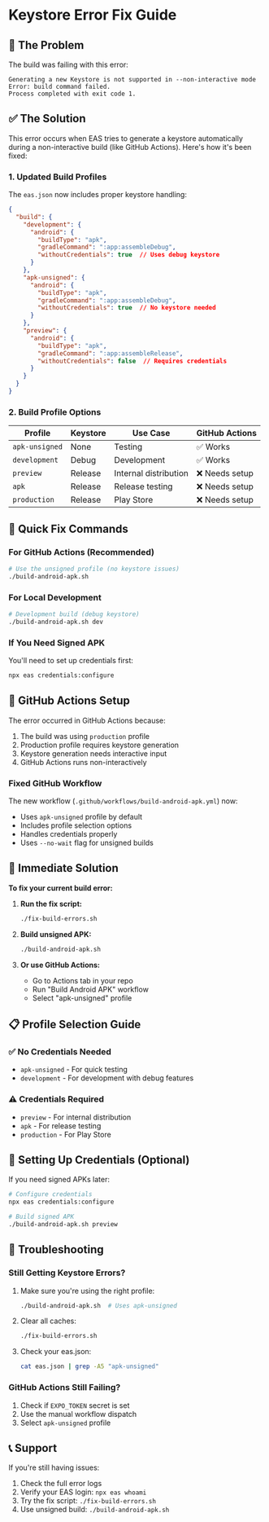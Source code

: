 # Keystore Error Fix Guide

## 🚨 The Problem

The build was failing with this error:
```
Generating a new Keystore is not supported in --non-interactive mode
Error: build command failed.
Process completed with exit code 1.
```

## ✅ The Solution

This error occurs when EAS tries to generate a keystore automatically during a non-interactive build (like GitHub Actions). Here's how it's been fixed:

### 1. Updated Build Profiles

The `eas.json` now includes proper keystore handling:

```json
{
  "build": {
    "development": {
      "android": {
        "buildType": "apk",
        "gradleCommand": ":app:assembleDebug",
        "withoutCredentials": true  // Uses debug keystore
      }
    },
    "apk-unsigned": {
      "android": {
        "buildType": "apk", 
        "gradleCommand": ":app:assembleDebug",
        "withoutCredentials": true  // No keystore needed
      }
    },
    "preview": {
      "android": {
        "buildType": "apk",
        "gradleCommand": ":app:assembleRelease",
        "withoutCredentials": false  // Requires credentials
      }
    }
  }
}
```

### 2. Build Profile Options

| Profile | Keystore | Use Case | GitHub Actions |
|---------|----------|----------|----------------|
| `apk-unsigned` | None | Testing | ✅ Works |
| `development` | Debug | Development | ✅ Works |
| `preview` | Release | Internal distribution | ❌ Needs setup |
| `apk` | Release | Release testing | ❌ Needs setup |
| `production` | Release | Play Store | ❌ Needs setup |

## 🚀 Quick Fix Commands

### For GitHub Actions (Recommended)
```bash
# Use the unsigned profile (no keystore issues)
./build-android-apk.sh
```

### For Local Development
```bash
# Development build (debug keystore)
./build-android-apk.sh dev
```

### If You Need Signed APK
You'll need to set up credentials first:
```bash
npx eas credentials:configure
```

## 🔧 GitHub Actions Setup

The error occurred in GitHub Actions because:
1. The build was using `production` profile
2. Production profile requires keystore generation
3. Keystore generation needs interactive input
4. GitHub Actions runs non-interactively

### Fixed GitHub Workflow

The new workflow (`.github/workflows/build-android-apk.yml`) now:
- Uses `apk-unsigned` profile by default
- Includes profile selection options
- Handles credentials properly
- Uses `--no-wait` flag for unsigned builds

## 🎯 Immediate Solution

**To fix your current build error:**

1. **Run the fix script:**
   ```bash
   ./fix-build-errors.sh
   ```

2. **Build unsigned APK:**
   ```bash
   ./build-android-apk.sh
   ```

3. **Or use GitHub Actions:**
   - Go to Actions tab in your repo
   - Run "Build Android APK" workflow
   - Select "apk-unsigned" profile

## 📋 Profile Selection Guide

### ✅ No Credentials Needed
- `apk-unsigned` - For quick testing
- `development` - For development with debug features

### ⚠️ Credentials Required
- `preview` - For internal distribution
- `apk` - For release testing  
- `production` - For Play Store

## 🔐 Setting Up Credentials (Optional)

If you need signed APKs later:

```bash
# Configure credentials
npx eas credentials:configure

# Build signed APK
./build-android-apk.sh preview
```

## 🐛 Troubleshooting

### Still Getting Keystore Errors?
1. Make sure you're using the right profile:
   ```bash
   ./build-android-apk.sh  # Uses apk-unsigned
   ```

2. Clear all caches:
   ```bash
   ./fix-build-errors.sh
   ```

3. Check your eas.json:
   ```bash
   cat eas.json | grep -A5 "apk-unsigned"
   ```

### GitHub Actions Still Failing?
1. Check if `EXPO_TOKEN` secret is set
2. Use the manual workflow dispatch
3. Select `apk-unsigned` profile

## 📞 Support

If you're still having issues:
1. Check the full error logs
2. Verify your EAS login: `npx eas whoami`
3. Try the fix script: `./fix-build-errors.sh`
4. Use unsigned build: `./build-android-apk.sh`